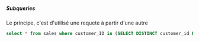 ##### Subqueries 

Le principe, c'est d'utilisé une requete à partir d'une autre

```sql
select * from sales where customer_ID in (SELECT DISTINCT customer_id FROM customer WHERE age > 60)
```
